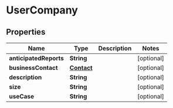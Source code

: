 # UserCompany

## Properties
Name | Type | Description | Notes
------------ | ------------- | ------------- | -------------
**anticipatedReports** | **String** |  |  [optional]
**businessContact** | [**Contact**](Contact.md) |  |  [optional]
**description** | **String** |  |  [optional]
**size** | **String** |  |  [optional]
**useCase** | **String** |  |  [optional]
